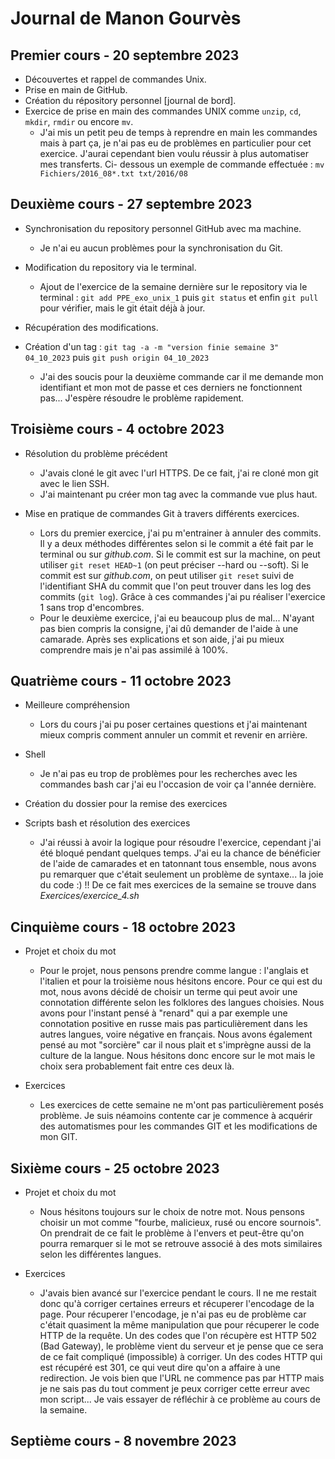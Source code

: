 # Journal de Manon Gourvès

## Premier cours - 20 septembre 2023

* Découvertes et rappel de commandes Unix.
* Prise en main de GitHub.
* Création du répository personnel [journal de bord].
* Exercice de prise en main des commandes UNIX comme `unzip`, `cd`, `mkdir`, `rmdir` ou encore `mv`.
  - J'ai mis un petit peu de temps à reprendre en main les commandes mais à part ça, je n'ai pas eu de problèmes        en particulier pour cet exercice. J'aurai cependant bien voulu réussir à plus automatiser mes transferts. Ci-         dessous un exemple de commande effectuée : `mv Fichiers/2016_08*.txt txt/2016/08`


## Deuxième cours - 27 septembre 2023

* Synchronisation du repository personnel GitHub avec ma machine.
  - Je n'ai eu aucun problèmes pour la synchronisation du Git.
  
* Modification du repository via le terminal.
  - Ajout de l'exercice de la semaine dernière sur le repository via le terminal : `git add PPE_exo_unix_1` puis `git status` et enfin `git pull` pour vérifier, mais le git était déjà à jour.
    
* Récupération des modifications.
 
* Création d'un tag : `git tag -a -m "version finie semaine 3" 04_10_2023` puis `git push origin 04_10_2023`
  - J'ai des soucis pour la deuxième commande car il me demande mon identifiant et mon mot de passe et ces derniers ne fonctionnent pas... J'espère résoudre le problème rapidement.


## Troisième cours - 4 octobre 2023

* Résolution du problème précédent
  - J'avais cloné le git avec l'url HTTPS. De ce fait, j'ai re cloné mon git avec le lien SSH.
  - J'ai maintenant pu créer mon tag avec la commande vue plus haut.

* Mise en pratique de commandes Git à travers différents exercices.
  - Lors du premier exercice, j'ai pu m'entrainer à annuler des commits. Il y a deux méthodes différentes selon si le commit a été fait par le terminal ou sur _github.com_. Si le commit est sur la machine, on peut utiliser `git reset HEAD~1` (on peut préciser --hard ou --soft). Si le commit est sur _github.com_, on peut utiliser `git reset` suivi de l'identifiant SHA du commit que l'on peut trouver dans les log des commits (`git log`). Grâce à ces commandes j'ai pu réaliser l'exercice 1 sans trop d'encombres.
  - Pour le deuxième exercice, j'ai eu beaucoup plus de mal... N'ayant pas bien compris la consigne, j'ai dû demander de l'aide à une camarade. Après ses explications et son aide, j'ai pu mieux comprendre mais je n'ai pas assimilé à 100%.


## Quatrième cours - 11 octobre 2023

* Meilleure compréhension
  - Lors du cours j'ai pu poser certaines questions et j'ai maintenant mieux compris comment annuler un commit et revenir en arrière.
 
* Shell
  - Je n'ai pas eu trop de problèmes pour les recherches avec les commandes bash car j'ai eu l'occasion de voir ça l'année dernière.

* Création du dossier pour la remise des exercices

* Scripts bash et résolution des exercices
  - J'ai réussi à avoir la logique pour résoudre l'exercice, cependant j'ai été bloqué pendant quelques temps. J'ai eu la chance de bénéficier de l'aide de camarades et en tatonnant tous ensemble, nous avons pu remarquer que c'était seulement un problème de syntaxe... la joie du code :) !! De ce fait mes exercices de la semaine se trouve dans _Exercices/exercice_4.sh_ 


## Cinquième cours - 18 octobre 2023

* Projet et choix du mot
  - Pour le projet, nous pensons prendre comme langue : l'anglais et l'italien et pour la troisième nous hésitons encore. Pour ce qui est du mot, nous avons décidé de choisir un terme qui peut avoir une connotation différente selon les folklores des langues choisies. Nous avons pour l'instant pensé à "renard" qui a par exemple une connotation positive en russe mais pas particulièrement dans les autres langues, voire négative en français. Nous avons également pensé au mot "sorcière" car il nous plait et s'imprègne aussi de la culture de la langue. Nous hésitons donc encore sur le mot mais le choix sera probablement fait entre ces deux là.
  
* Exercices
  - Les exercices de cette semaine ne m'ont pas particulièrement posés problème. Je suis néamoins contente car je commence à acquérir des automatismes pour les commandes GIT et les modifications de mon GIT.


## Sixième cours - 25 octobre 2023

* Projet et choix du mot
  - Nous hésitons toujours sur le choix de notre mot. Nous pensons choisir un mot comme "fourbe, malicieux, rusé ou encore sournois". On prendrait de ce fait le problème à l'envers et peut-être qu'on pourra remarquer si le mot se retrouve associé à des mots similaires selon les différentes langues.

* Exercices
  - J'avais bien avancé sur l'exercice pendant le cours. Il ne me restait donc qu'à corriger certaines erreurs et récuperer l'encodage de la page. Pour récuperer l'encodage, je n'ai pas eu de problème car c'était quasiment la même manipulation que pour récuperer le code HTTP de la requête. Un des codes que l'on récupère est HTTP 502 (Bad Gateway), le problème vient du serveur et je pense que ce sera de ce fait compliqué (impossible) à corriger. Un des codes HTTP qui est récupéré est 301, ce qui veut dire qu'on a affaire à une redirection. Je vois bien que l'URL ne commence pas par HTTP mais je ne sais pas du tout comment je peux corriger cette erreur avec mon script... Je vais essayer de réfléchir à ce problème au cours de la semaine. 


## Septième cours - 8 novembre 2023













